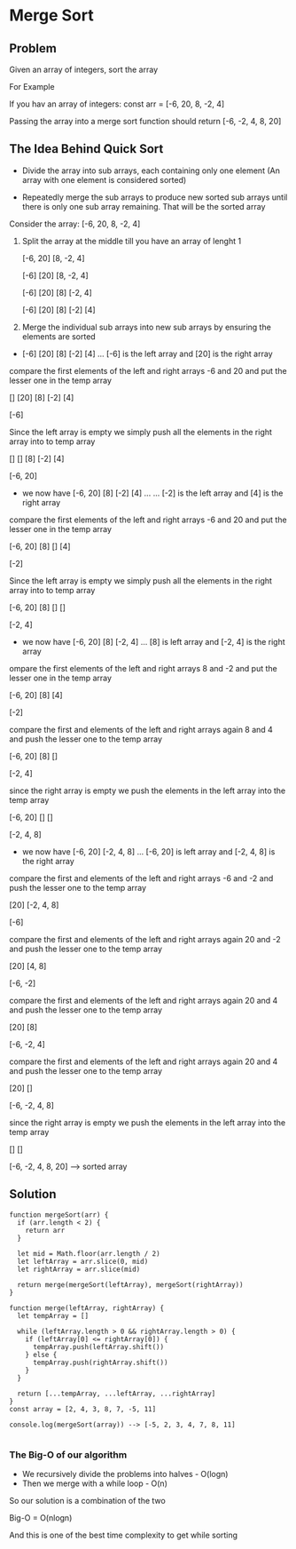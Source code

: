 # Merge Sort

## Problem

Given an array of integers, sort the array

For Example

If you hav an array of integers: const arr = [-6, 20, 8, -2, 4]

Passing the array into a merge sort function should return [-6, -2, 4, 8, 20]

## The Idea Behind Quick Sort

- Divide the array into sub arrays, each containing only one element (An array with one element is considered sorted)

- Repeatedly merge the sub arrays to produce new sorted sub arrays until there is only one sub array remaining. That will be the sorted array

Consider the array: [-6, 20, 8, -2, 4]

1. Split the array at the middle till you have an array of lenght 1

   [-6, 20] [8, -2, 4]

   [-6] [20] [8, -2, 4]

   [-6] [20] [8] [-2, 4]

   [-6] [20] [8] [-2] [4]

2. Merge the individual sub arrays into new sub arrays by ensuring the elements are sorted

- [-6] [20] [8] [-2] [4] ... [-6] is the left array and [20] is the right array

compare the first elements of the left and right arrays -6 and 20 and put the lesser one in the temp array

[] [20] [8] [-2] [4]

[-6]

Since the left array is empty we simply push all the elements in the right array into to temp array

[] [] [8] [-2] [4]

[-6, 20]

- we now have [-6, 20] [8] [-2] [4] ... ... [-2] is the left array and [4] is the right array

compare the first elements of the left and right arrays -6 and 20 and put the lesser one in the temp array

[-6, 20] [8] [] [4]

[-2]

Since the left array is empty we simply push all the elements in the right array into to temp array

[-6, 20] [8] [] []

[-2, 4]

- we now have [-6, 20] [8] [-2, 4] ... [8] is left array and [-2, 4] is the right array

ompare the first elements of the left and right arrays 8 and -2 and put the lesser one in the temp array

[-6, 20] [8] [4]

[-2]

compare the first and elements of the left and right arrays again 8 and 4 and push the lesser one to the temp array

[-6, 20] [8] []

[-2, 4]

since the right array is empty we push the elements in the left array into the temp array

[-6, 20] [] []

[-2, 4, 8]

- we now have [-6, 20] [-2, 4, 8] ... [-6, 20] is left array and [-2, 4, 8] is the right array

compare the first and elements of the left and right arrays -6 and -2 and push the lesser one to the temp array

[20] [-2, 4, 8]

[-6]

compare the first and elements of the left and right arrays again 20 and -2 and push the lesser one to the temp array

[20] [4, 8]

[-6, -2]

compare the first and elements of the left and right arrays again 20 and 4 and push the lesser one to the temp array

[20] [8]

[-6, -2, 4]

compare the first and elements of the left and right arrays again 20 and 4 and push the lesser one to the temp array

[20] []

[-6, -2, 4, 8]

since the right array is empty we push the elements in the left array into the temp array

[] []

[-6, -2, 4, 8, 20] --> sorted array

## Solution

```
function mergeSort(arr) {
  if (arr.length < 2) {
    return arr
  }

  let mid = Math.floor(arr.length / 2)
  let leftArray = arr.slice(0, mid)
  let rightArray = arr.slice(mid)

  return merge(mergeSort(leftArray), mergeSort(rightArray))
}

function merge(leftArray, rightArray) {
  let tempArray = []

  while (leftArray.length > 0 && rightArray.length > 0) {
    if (leftArray[0] <= rightArray[0]) {
      tempArray.push(leftArray.shift())
    } else {
      tempArray.push(rightArray.shift())
    }
  }

  return [...tempArray, ...leftArray, ...rightArray]
}
const array = [2, 4, 3, 8, 7, -5, 11]

console.log(mergeSort(array)) --> [-5, 2, 3, 4, 7, 8, 11]


```

### The Big-O of our algorithm

- We recursively divide the problems into halves - O(logn)
- Then we merge with a while loop - O(n)

So our solution is a combination of the two

Big-O = O(nlogn)

And this is one of the best time complexity to get while sorting

